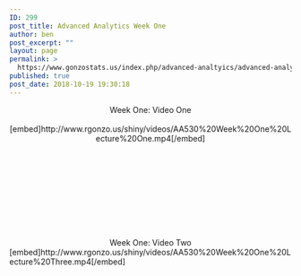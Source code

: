 ```yaml
---
ID: 299
post_title: Advanced Analytics Week One
author: ben
post_excerpt: ""
layout: page
permalink: >
  https://www.gonzostats.us/index.php/advanced-analtyics/advanced-analytics-videos-week-one/
published: true
post_date: 2018-10-19 19:30:18
---
```

<center>Week One: Video One</center>&nbsp;

<center>[embed]http://www.rgonzo.us/shiny/videos/AA530%20Week%20One%20Lecture%20One.mp4[/embed]

&nbsp;

&nbsp;

&nbsp;

&nbsp;

&nbsp;

</center><center>Week One: Video Two</center>[embed]http://www.rgonzo.us/shiny/videos/AA530%20Week%20One%20Lecture%20Three.mp4[/embed]